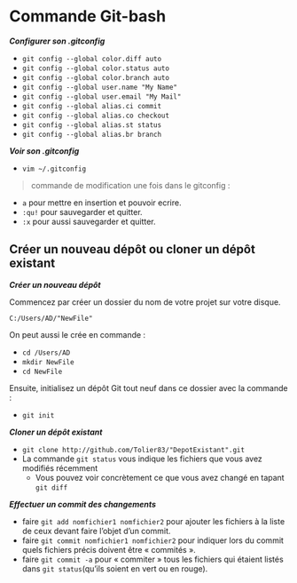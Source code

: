 # Commande Git-bash

_**Configurer son .gitconfig**_

+ `git config --global color.diff auto`
+ `git config --global color.status auto`
+ `git config --global color.branch auto`
+ `git config --global user.name "My Name"`
+ `git config --global user.email "My Mail"`
+ `git config --global alias.ci commit`
+ `git config --global alias.co checkout`
+ `git config --global alias.st status`
+ `git config --global alias.br branch`

_**Voir son .gitconfig**_

+ `vim ~/.gitconfig`

> commande de modification une fois dans le gitconfig :

   +   `a` pour mettre en insertion et pouvoir ecrire.
   +   `:qu!` pour sauvegarder et quitter.
   +   `:x` pour aussi sauvegarder et quitter.

## Créer un nouveau dépôt ou cloner un dépôt existant

_**Créer un nouveau dépôt**_

Commencez par créer un dossier du nom de votre projet sur votre disque.

`C:/Users/AD/"NewFile"`

On peut aussi le crée en commande : 

   + `cd /Users/AD`
   + `mkdir NewFile`
   + `cd NewFile`

Ensuite, initialisez un dépôt Git tout neuf dans ce dossier avec la commande :
   + `git init`

_**Cloner un dépôt existant**_

   +  `git clone http://github.com/Tolier83/"DepotExistant".git`
   +   La commande `git status` vous indique les fichiers que vous avez modifiés récemment 
         + Vous pouvez voir concrètement ce que vous avez changé en tapant `git diff`
         
_**Effectuer un commit des changements**_  

   + faire `git add nomfichier1 nomfichier2` pour ajouter les fichiers à la liste de ceux devant faire l’objet d’un commit.
   + faire `git commit nomfichier1 nomfichier2` pour indiquer lors du commit quels fichiers précis doivent être « commités ».
   + faire `git commit -a` pour « commiter » tous les fichiers qui étaient listés dans `git status`(qu’ils soient en vert ou en rouge).
   
   
